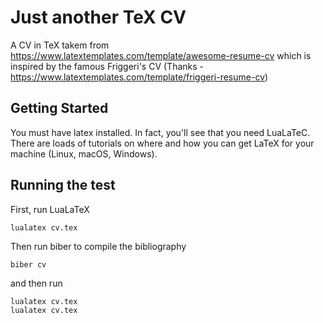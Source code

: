 # Just another TeX CV 

A CV in TeX takem from https://www.latextemplates.com/template/awesome-resume-cv which is inspired by the famous Friggeri's CV (Thanks - https://www.latextemplates.com/template/friggeri-resume-cv) 

## Getting Started

You must have latex installed. In fact, you'll see that you need LuaLaTeC. There are loads of tutorials on where and how you can get LaTeX for your machine (Linux, macOS, Windows). 

## Running the test

First, run LuaLaTeX
```
lualatex cv.tex
```

Then run biber to compile the bibliography
```
biber cv
```

and then run
```
lualatex cv.tex
lualatex cv.tex
```


